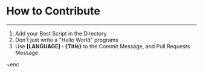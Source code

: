 # How to Contribute
---
1. Add your Best Script in the Directory
2. Don't just write a "Hello World" programs
3. Use **[LANGUAGE] - {Title}** to the Commit Message, and Pull Requests Message

~enc
